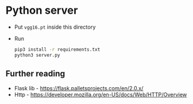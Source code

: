 # Python server

* Put `vgg16.pt` inside this directory

* Run 
    ```bash
    pip3 install -r requirements.txt
    python3 server.py
    ```

## Further reading

* Flask lib - https://flask.palletsprojects.com/en/2.0.x/
* Http - https://developer.mozilla.org/en-US/docs/Web/HTTP/Overview